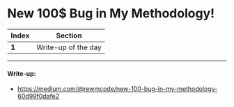 # New 100$ Bug in My Methodology!

Index | Section
--- | ---
**1** | Write-up of the day

___


#### Write-up: 

* https://medium.com/@rewmcode/new-100-bug-in-my-methodology-60d99f0dafe2
